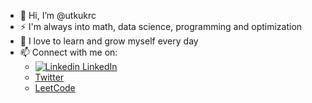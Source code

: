 - 👋 Hi, I’m @utkukrc
- ⚡ I'm always into math, data science, programming and optimization
- 🌱 I love to learn and grow myself every day
- 📫 Connect with me on:
     - [![Linkedin](https://i.stack.imgur.com/gVE0j.png) LinkedIn](https://www.linkedin.com/in/utku-karaca)
     - [Twitter](https://www.twitter.com/utkukrc)
     - [LeetCode](https://leetcode.com/utkukaraca/)


<!---
utkukrc/utkukrc is a ✨ special ✨ repository because its `README.md` (this file) appears on your GitHub profile.
You can click the Preview link to take a look at your changes.
--->
